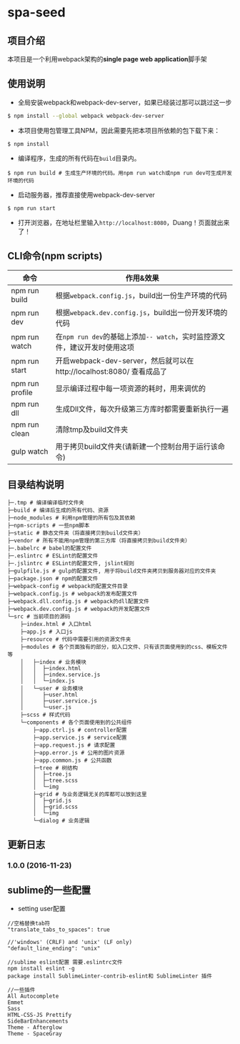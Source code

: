 # spa-seed

## 项目介绍
本项目是一个利用webpack架构的**single page web application**脚手架

## 使用说明
- 全局安装webpack和webpack-dev-server，如果已经装过那可以跳过这一步
```bash
$ npm install --global webpack webpack-dev-server
```

- 本项目使用包管理工具NPM，因此需要先把本项目所依赖的包下载下来：
```
$ npm install
```

- 编译程序，生成的所有代码在`build`目录内。
```
$ npm run build # 生成生产环境的代码。用npm run watch或npm run dev可生成开发环境的代码
```

- 启动服务器，推荐直接使用webpack-dev-server
```
$ npm run start
```

- 打开浏览器，在地址栏里输入`http://localhost:8080`，Duang！页面就出来了！


## CLI命令(npm scripts)
| 命令            | 作用&效果          |
| --------------- | ------------- |
| npm run build   | 根据`webpack.config.js`，build出一份生产环境的代码 |
| npm run dev     | 根据`webpack.dev.config.js`，build出一份开发环境的代码 |
| npm run watch   | 在`npm run dev`的基础上添加`-- watch`，实时监控源文件，建议开发时使用这项 |
| npm run start   | 开启webpack-dev-server，然后就可以在 http://localhost:8080/ 查看成品了 |
| npm run profile | 显示编译过程中每一项资源的耗时，用来调优的 |
| npm run dll     | 生成Dll文件，每次升级第三方库时都需要重新执行一遍 |
| npm run clean   | 清除tmp及build文件夹 |
| gulp watch      | 用于拷贝build文件夹(请新建一个控制台用于运行该命令) |


## 目录结构说明
```
├─.tmp # 编译编译临时文件夹
├─build # 编译后生成的所有代码、资源
├─node_modules # 利用npm管理的所有包及其依赖
├─npm-scripts # 一些npm脚本
├─static # 静态文件夹（将直接拷贝到build文件夹）
├─vendor # 所有不能用npm管理的第三方库（将直接拷贝到build文件夹）
├─.babelrc # babel的配置文件
├─.eslintrc # ESLint的配置文件
├─.jslintrc # ESLint的配置文件, jslint规则
├─gulpfile.js # gulp的配置文件, 用于将build文件夹拷贝到服务器对应的文件夹
├─package.json # npm的配置文件
├─webpack-config # webpack的配置文件目录
├─webpack.config.js # webpack的发布配置文件
├─webpack.dll.config.js # webpack的dll配置文件
├─webpack.dev.config.js # webpack的开发配置文件
└─src # 当前项目的源码
	├─index.html # 入口html
	├─app.js # 入口js
    ├─resource # 代码中需要引用的资源文件夹
    ├─modules # 各个页面独有的部分，如入口文件、只有该页面使用到的css、模板文件等
    │  	├─index # 业务模块
    │  	│  ├─index.html
    │  	│  ├─index.service.js
    │  	│  └─index.js
    │  	└─user # 业务模块
    │      ├─user.html
    │      ├─user.service.js
    │      └─user.js 
    ├─scss # 样式代码
    └─components # 各个页面使用到的公共组件
	    ├─app.ctrl.js # controller配置
	    ├─app.service.js # service配置
	    ├─app.request.js # 请求配置
	    ├─app.error.js # 公用的图片资源
	    ├─app.common.js # 公共函数
	    ├─tree # 树结构
	    │  ├─tree.js
	    │  ├─tree.scss
	    │  └─img
	    ├─grid # 与业务逻辑无关的库都可以放到这里
	    │  ├─grid.js
	    │  ├─grid.scss
	    │  └─img
	    └─dialog # 业务逻辑
```


## 更新日志

### 1.0.0 (2016-11-23)


## sublime的一些配置
- setting user配置
```
//空格替换tab符
"translate_tabs_to_spaces": true

//'windows' (CRLF) and 'unix' (LF only)
"default_line_ending": "unix"

//sublime eslint配置 需要.eslintrc文件
npm install eslint -g
package install SublimeLinter-contrib-eslint和 SublimeLinter 插件

//一些插件
All Autocomplete
Emmet
Sass
HTML-CSS-JS Prettify
SideBarEnhancements
Theme - Afterglow
Theme - SpaceGray
```